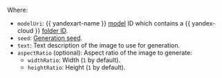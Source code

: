 Where:

* `modelUri`: {{ yandexart-name }} [model](../../../foundation-models/concepts/generation/models.md) ID which contains a {{ yandex-cloud }} [folder ID](../../../resource-manager/operations/folder/get-id.md).
* `seed`: [Generation seed](../../../foundation-models/concepts/generation/index.md).
* `text`: Text description of the image to use for generation.
* `aspectRatio` (optional): Aspect ratio of the image to generate:
	* `widthRatio`: Width (`1` by default).
	* `heightRatio`: Height (`1` by default).
